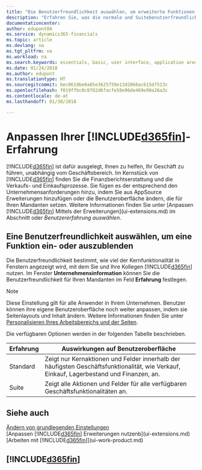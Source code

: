 ```yaml
---
title: "Die Benutzerfreundlichkeit auswählen, um erweiterte Funktionen ein- oder auszublenden| Microsoft Docs"
description: "Erfahren Sie, was die normale und Suitebenutzerfreundlichkeit für die Benutzerschnittstelle,  Anwendungsbereiche und Ihr Unternehmen bedeutet."
documentationcenter: 
author: edupont04
ms.service: dynamics365-financials
ms.topic: article
ms.devlang: na
ms.tgt_pltfrm: na
ms.workload: na
ms.search.keywords: essentials, basic, user interface, application area, experience
ms.date: 01/24/2018
ms.author: edupont
ms.translationtype: HT
ms.sourcegitcommit: bec0619be0a65e3625759e13d2866ac615d7513c
ms.openlocfilehash: f019ffbc0c8f02d6facfe58e96de469e90a26a3c
ms.contentlocale: de-at
ms.lasthandoff: 01/30/2018

---
```

# <a name="customizing-your-included365finincludesd365finmdmd-experience"></a>Anpassen Ihrer [!INCLUDE[d365fin](includes/d365fin_md.md)]-Erfahrung
[!INCLUDE[d365fin](includes/d365fin_md.md)]  ist dafür ausgelegt, Ihnen zu helfen, Ihr Geschäft zu führen, unabhängig vom Geschäftsbereich. Im Kernstück von [!INCLUDE[d365fin](includes/d365fin_md.md)] finden Sie die Finanzberichtserstattung und die Verkaufs- und Einkaufsprozesse. Sie fügen es der entsprechend den Unternehmensanforderungen hinzu, indem Sie aus AppSource Erweiterungen hinzufügen oder die Benutzeroberfläche ändern, die für Ihren Mandanten setzen. Weitere Informationen finden Sie unter [Anpassen [!INCLUDE[d365fin](includes/d365fin_md.md)] Mittels der Erweiterungen](ui-extensions.md) im Abschnitt oder *Benutzererfahrung auswählen*.

## <a name="choosing-a-user-experience-to-show-or-hide-features"></a>Eine Benutzerfreundlichkeit auswählen, um eine Funktion ein-  oder auszublenden
Die Benutzerfreundlichkeit bestimmt, wie viel der Kernfunktionalität in Fenstern angezeigt wird, mit dem Sie und Ihre Kollegen [!INCLUDE[d365fin](includes/d365fin_md.md)] nutzen. Im Fenster **Unternehmensinformation** können Sie die Benutzerfreundlichkeit für Ihren Mandanten im Feld **Erfahrung** festlegen.
  
> [!NOTE]  
> Diese Einstellung gilt für alle Anwender in Ihrem Unternehmen. Benutzer können ihre eigene Benutzeroberfläche noch weiter anpassen, indem sie Seitenlayouts und Inhalt ändern. Weitere Informationen finden Sie unter [Personalisieren Ihres Arbeitsbereichs und der Seiten](ui-personalization-user.md).  
  
Die verfügbaren Optionen werden in der folgenden Tabelle beschrieben.

| Erfahrung | Auswirkungen auf Benutzeroberfläche |
| --- | --- |
| Standard |Zeigt nur Kernaktionen und Felder innerhalb der häufigsten Geschäftsfunktionalität, wie Verkauf, Einkauf, Lagerbestand und Finanzen, an. |
| Suite |Zeigt alle Aktionen und Felder für alle verfügbaren Geschäftsfunktionalitäten an.|

## <a name="see-also"></a>Siehe auch 
[Ändern von grundlegenden Einstellungen](ui-change-basic-settings.md)  
[Anpassen [!INCLUDE[d365fin](includes/d365fin_md.md)] Erweiterungen nutzenb](ui-extensions.md)  
[Arbeiten mit [!INCLUDE[d365fin](includes/d365fin_md.md)]](ui-work-product.md)

## [!INCLUDE[d365fin](includes/free_trial_md.md)]

